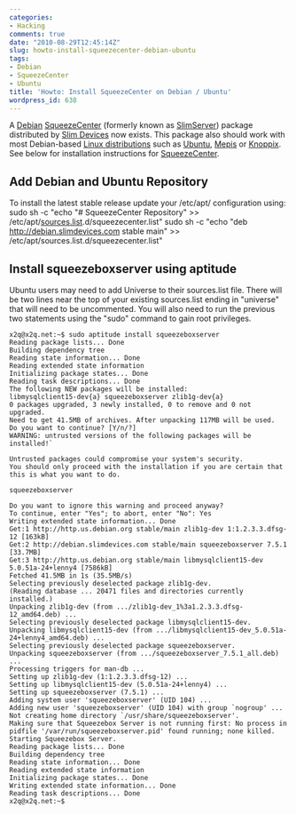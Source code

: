 ```yaml
---
categories:
- Hacking
comments: true
date: "2010-08-29T12:45:14Z"
slug: howto-install-squeezecenter-debian-ubuntu
tags:
- Debian
- SqueezeCenter
- Ubuntu
title: 'Howto: Install SqueezeCenter on Debian / Ubuntu'
wordpress_id: 638
---
```


A [Debian](http://www.debian.org/) [SqueezeCenter](/index.php/SqueezeCenter) (formerly known as [SlimServer](http://www.mysqueezebox.com/download)) package distributed by [Slim Devices](http://www.slimdevices.com) now exists. This package also should work with most Debian-based [Linux distributions](http://en.wikipedia.org/wiki/Linux_distribution) such as [Ubuntu](http://www.ubuntu.com), [Mepis](http://www.mepis.org) or [Knoppix](http://www.knoppix.net). See below for installation instructions for [SqueezeCenter](/index.php/SqueezeCenter).

## Add Debian and Ubuntu Repository

To install the latest stable release update your /etc/apt/ configuration using:
    sudo sh -c "echo \"# SqueezeCenter Repository\" >> /etc/apt/[sources.list](http://wiki.debian.org/Apt).d/squeezecenter.list"
    sudo sh -c "echo \"deb http://debian.slimdevices.com stable main\" >> /etc/apt/sources.list.d/squeezecenter.list"

## Install squeezeboxserver using aptitude

Ubuntu users may need to add Universe to their sources.list file. There will be two lines near the top of your existing sources.list ending in "universe" that will need to be uncommented. You will also need to run the previous two statements using the "sudo" command to gain root privileges.

    x2q@x2q.net:~$ sudo aptitude install squeezeboxserver
    Reading package lists... Done
    Building dependency tree
    Reading state information... Done
    Reading extended state information
    Initializing package states... Done
    Reading task descriptions... Done
    The following NEW packages will be installed:
    libmysqlclient15-dev{a} squeezeboxserver zlib1g-dev{a}
    0 packages upgraded, 3 newly installed, 0 to remove and 0 not upgraded.
    Need to get 41.5MB of archives. After unpacking 117MB will be used.
    Do you want to continue? [Y/n/?]
    WARNING: untrusted versions of the following packages will be installed!`

    Untrusted packages could compromise your system's security.
    You should only proceed with the installation if you are certain that
    this is what you want to do.
    
    squeezeboxserver
    
    Do you want to ignore this warning and proceed anyway?
    To continue, enter "Yes"; to abort, enter "No": Yes
    Writing extended state information... Done
    Get:1 http://http.us.debian.org stable/main zlib1g-dev 1:1.2.3.3.dfsg-12 [163kB]
    Get:2 http://debian.slimdevices.com stable/main squeezeboxserver 7.5.1 [33.7MB]
    Get:3 http://http.us.debian.org stable/main libmysqlclient15-dev 5.0.51a-24+lenny4 [7586kB]
    Fetched 41.5MB in 1s (35.5MB/s)
    Selecting previously deselected package zlib1g-dev.
    (Reading database ... 20471 files and directories currently installed.)
    Unpacking zlib1g-dev (from .../zlib1g-dev_1%3a1.2.3.3.dfsg-12_amd64.deb) ...
    Selecting previously deselected package libmysqlclient15-dev.
    Unpacking libmysqlclient15-dev (from .../libmysqlclient15-dev_5.0.51a-24+lenny4_amd64.deb) ...
    Selecting previously deselected package squeezeboxserver.
    Unpacking squeezeboxserver (from .../squeezeboxserver_7.5.1_all.deb) ...
    Processing triggers for man-db ...
    Setting up zlib1g-dev (1:1.2.3.3.dfsg-12) ...
    Setting up libmysqlclient15-dev (5.0.51a-24+lenny4) ...
    Setting up squeezeboxserver (7.5.1) ...
    Adding system user 'squeezeboxserver' (UID 104) ...
    Adding new user 'squeezeboxserver' (UID 104) with group `nogroup' ...
    Not creating home directory `/usr/share/squeezeboxserver'.
    Making sure that Squeezebox Server is not running first: No process in pidfile '/var/run/squeezeboxserver.pid' found running; none killed.
    Starting Squeezebox Server.
    Reading package lists... Done
    Building dependency tree
    Reading state information... Done
    Reading extended state information
    Initializing package states... Done
    Writing extended state information... Done
    Reading task descriptions... Done
    x2q@x2q.net:~$
